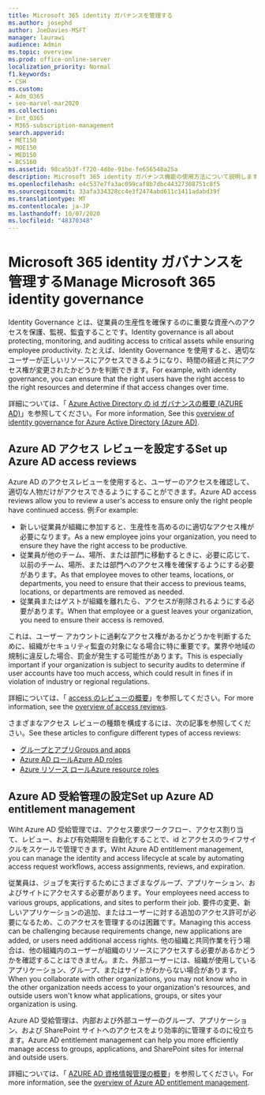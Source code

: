 ```yaml
---
title: Microsoft 365 identity ガバナンスを管理する
ms.author: josephd
author: JoeDavies-MSFT
manager: laurawi
audience: Admin
ms.topic: overview
ms.prod: office-online-server
localization_priority: Normal
f1.keywords:
- CSH
ms.custom:
- Adm_O365
- seo-marvel-mar2020
ms.collection:
- Ent_O365
- M365-subscription-management
search.appverid:
- MET150
- MOE150
- MED150
- BCS160
ms.assetid: 98ca5b3f-f720-4d8e-91be-fe656548a25a
description: Microsoft 365 identity ガバナンス機能の使用方法について説明します。
ms.openlocfilehash: e4c537e7fa3ac099caf8b7dbc44327308751c8f5
ms.sourcegitcommit: 33afa334328cc4e3f2474abd611c1411adabd39f
ms.translationtype: MT
ms.contentlocale: ja-JP
ms.lasthandoff: 10/07/2020
ms.locfileid: "48370348"
---
```

# <a name="manage-microsoft-365-identity-governance"></a><span data-ttu-id="0f7ca-103">Microsoft 365 identity ガバナンスを管理する</span><span class="sxs-lookup"><span data-stu-id="0f7ca-103">Manage Microsoft 365 identity governance</span></span>

<span data-ttu-id="0f7ca-104">Identity Governance とは、従業員の生産性を確保するのに重要な資産へのアクセスを保護、監視、監査することです。</span><span class="sxs-lookup"><span data-stu-id="0f7ca-104">Identity governance is all about protecting, monitoring, and auditing access to critical assets while ensuring employee productivity.</span></span> <span data-ttu-id="0f7ca-105">たとえば、Identity Governance を使用すると、適切なユーザーが正しいリソースにアクセスできるようになり、時間の経過と共にアクセス権が変更されたかどうかを判断できます。</span><span class="sxs-lookup"><span data-stu-id="0f7ca-105">For example, with identity governance, you can ensure that the right users have the right access to the right resources and determine if that access changes over time.</span></span>

<span data-ttu-id="0f7ca-106">詳細については、「 [Azure Active Directory の id ガバナンスの概要 (AZURE AD)](https://docs.microsoft.com/azure/active-directory/governance/identity-governance-overview)」を参照してください。</span><span class="sxs-lookup"><span data-stu-id="0f7ca-106">For more information, See this [overview of identity governance for Azure Active Directory (Azure AD)](https://docs.microsoft.com/azure/active-directory/governance/identity-governance-overview).</span></span>

## <a name="set-up-azure-ad-access-reviews"></a><span data-ttu-id="0f7ca-107">Azure AD アクセス レビューを設定する</span><span class="sxs-lookup"><span data-stu-id="0f7ca-107">Set up Azure AD access reviews</span></span>

<span data-ttu-id="0f7ca-108">Azure AD のアクセスレビューを使用すると、ユーザーのアクセスを確認して、適切な人物だけがアクセスできるようにすることができます。</span><span class="sxs-lookup"><span data-stu-id="0f7ca-108">Azure AD access reviews allow you to review a user's access to ensure only the right people have continued access.</span></span> <span data-ttu-id="0f7ca-109">例:</span><span class="sxs-lookup"><span data-stu-id="0f7ca-109">For example:</span></span>

- <span data-ttu-id="0f7ca-110">新しい従業員が組織に参加すると、生産性を高めるのに適切なアクセス権が必要になります。</span><span class="sxs-lookup"><span data-stu-id="0f7ca-110">As a new employee joins your organization, you need to ensure they have the right access to be productive.</span></span>
- <span data-ttu-id="0f7ca-111">従業員が他のチーム、場所、または部門に移動するときに、必要に応じて、以前のチーム、場所、または部門へのアクセス権を確保するようにする必要があります。</span><span class="sxs-lookup"><span data-stu-id="0f7ca-111">As that employee moves to other teams, locations, or departments, you need to ensure that their access to previous teams, locations, or departments are removed as needed.</span></span>
- <span data-ttu-id="0f7ca-112">従業員またはゲストが組織を離れたら、アクセスが削除されるようにする必要があります。</span><span class="sxs-lookup"><span data-stu-id="0f7ca-112">When that employee or a guest leaves your organization, you need to ensure their access is removed.</span></span>

<span data-ttu-id="0f7ca-113">これは、ユーザー アカウントに過剰なアクセス権があるかどうかを判断するために、組織がセキュリティ監査の対象になる場合に特に重要です。業界や地域の規制に違反した場合、罰金が発生する可能性があります。</span><span class="sxs-lookup"><span data-stu-id="0f7ca-113">This is especially important if your organization is subject to security audits to determine if user accounts have too much access, which could result in fines if in violation of industry or regional regulations.</span></span>

<span data-ttu-id="0f7ca-114">詳細については、「 [access のレビューの概要](https://docs.microsoft.com/azure/active-directory/governance/access-reviews-overview)」を参照してください。</span><span class="sxs-lookup"><span data-stu-id="0f7ca-114">For more information, see the [overview of access reviews](https://docs.microsoft.com/azure/active-directory/governance/access-reviews-overview).</span></span>

<span data-ttu-id="0f7ca-115">さまざまなアクセス レビューの種類を構成するには、次の記事を参照してください。</span><span class="sxs-lookup"><span data-stu-id="0f7ca-115">See these articles to configure different types of access reviews:</span></span>

- [<span data-ttu-id="0f7ca-116">グループとアプリ</span><span class="sxs-lookup"><span data-stu-id="0f7ca-116">Groups and apps</span></span>](https://docs.microsoft.com/azure/active-directory/governance/create-access-review)
- [<span data-ttu-id="0f7ca-117">Azure AD ロール</span><span class="sxs-lookup"><span data-stu-id="0f7ca-117">Azure AD roles</span></span>](https://docs.microsoft.com/azure/active-directory/privileged-identity-management/pim-how-to-start-security-review?toc=%2fazure%2factive-directory%2fgovernance%2ftoc.json)
- [<span data-ttu-id="0f7ca-118">Azure リソース ロール</span><span class="sxs-lookup"><span data-stu-id="0f7ca-118">Azure resource roles</span></span>](https://docs.microsoft.com/azure/active-directory/privileged-identity-management/pim-resource-roles-start-access-review?toc=%2fazure%2factive-directory%2fgovernance%2ftoc.json)

## <a name="set-up-azure-ad-entitlement-management"></a><span data-ttu-id="0f7ca-119">Azure AD 受給管理の設定</span><span class="sxs-lookup"><span data-stu-id="0f7ca-119">Set up Azure AD entitlement management</span></span>

<span data-ttu-id="0f7ca-120">Wiht Azure AD 受給管理では、アクセス要求ワークフロー、アクセス割り当て、レビュー、および有効期限を自動化することで、id とアクセスのライフサイクルをスケールで管理できます。</span><span class="sxs-lookup"><span data-stu-id="0f7ca-120">Wiht Azure AD entitlement management, you can manage the identity and access lifecycle at scale by automating access request workflows, access assignments, reviews, and expiration.</span></span>

<span data-ttu-id="0f7ca-121">従業員は、ジョブを実行するためにさまざまなグループ、アプリケーション、およびサイトにアクセスする必要があります。</span><span class="sxs-lookup"><span data-stu-id="0f7ca-121">Your employees need access to various groups, applications, and sites to perform their job.</span></span> <span data-ttu-id="0f7ca-122">要件の変更、新しいアプリケーションの追加、またはユーザーに対する追加のアクセス許可が必要になるため、このアクセスを管理するのは困難です。</span><span class="sxs-lookup"><span data-stu-id="0f7ca-122">Managing this access can be challenging because requirements change, new applications are added, or users need additional access rights.</span></span> <span data-ttu-id="0f7ca-123">他の組織と共同作業を行う場合は、他の組織内のユーザーが組織のリソースにアクセスする必要があるかどうかを確認することはできません。また、外部ユーザーには、組織が使用しているアプリケーション、グループ、またはサイトがわからない場合があります。</span><span class="sxs-lookup"><span data-stu-id="0f7ca-123">When you collaborate with other organizations, you may not know who in the other organization needs access to your organization's resources, and outside users won't know what applications, groups, or sites your organization is using.</span></span>

<span data-ttu-id="0f7ca-124">Azure AD 受給管理は、内部および外部ユーザーのグループ、アプリケーション、および SharePoint サイトへのアクセスをより効率的に管理するのに役立ちます。</span><span class="sxs-lookup"><span data-stu-id="0f7ca-124">Azure AD entitlement management can help you more efficiently manage access to groups, applications, and SharePoint sites for internal and outside users.</span></span>
 
<span data-ttu-id="0f7ca-125">詳細については、「 [AZURE AD 資格情報管理の概要](https://docs.microsoft.com/azure/active-directory/governance/entitlement-management-overview)」を参照してください。</span><span class="sxs-lookup"><span data-stu-id="0f7ca-125">For more information, see the [overview of Azure AD entitlement management](https://docs.microsoft.com/azure/active-directory/governance/entitlement-management-overview).</span></span>
